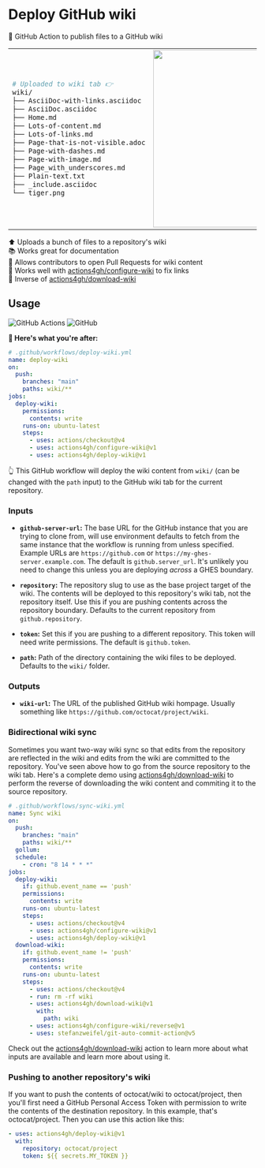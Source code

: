 # Deploy GitHub wiki

🚀 GitHub Action to publish files to a GitHub wiki

<table align=center><td>

```sh
# Uploaded to wiki tab 👉
wiki/
├── AsciiDoc-with-links.asciidoc
├── AsciiDoc.asciidoc
├── Home.md
├── Lots-of-content.md
├── Lots-of-links.md
├── Page-that-is-not-visible.adoc
├── Page-with-dashes.md
├── Page-with-image.md
├── Page_with_underscores.md
├── Plain-text.txt
├── _include.asciidoc
└── tiger.png
```

<td>
<img height=360 src="https://i.imgur.com/b0TGkSU.png">
</table>

⬆️ Uploads a bunch of files to a repository's wiki \
📚 Works great for documentation \
🔀 Allows contributors to open Pull Requests for wiki content \
🤝 Works well with [actions4gh/configure-wiki] to fix links \
🔳 Inverse of [actions4gh/download-wiki]

## Usage

![GitHub Actions](https://img.shields.io/static/v1?style=for-the-badge&message=GitHub+Actions&color=2088FF&logo=GitHub+Actions&logoColor=FFFFFF&label=)
![GitHub](https://img.shields.io/static/v1?style=for-the-badge&message=GitHub&color=181717&logo=GitHub&logoColor=FFFFFF&label=)

**🚀 Here's what you're after:**

```yml
# .github/workflows/deploy-wiki.yml
name: deploy-wiki
on:
  push:
    branches: "main"
    paths: wiki/**
jobs:
  deploy-wiki:
    permissions:
      contents: write
    runs-on: ubuntu-latest
    steps:
      - uses: actions/checkout@v4
      - uses: actions4gh/configure-wiki@v1
      - uses: actions4gh/deploy-wiki@v1
```

👆 This GitHub workflow will deploy the wiki content from `wiki/` (can be
changed with the `path` input) to the GitHub wiki tab for the current
repository.

### Inputs

- **`github-server-url`:** The base URL for the GitHub instance that you are
  trying to clone from, will use environment defaults to fetch from the same
  instance that the workflow is running from unless specified. Example URLs are
  `https://github.com` or `https://my-ghes-server.example.com`. The default is
  `github.server_url`. It's unlikely you need to change this unless you are
  deploying _across_ a GHES boundary.

- **`repository`:** The repository slug to use as the base project target of the
  wiki. The contents will be deployed to this repository's wiki tab, not the
  repository itself. Use this if you are pushing contents across the repository
  boundary. Defaults to the current repository from `github.repository`.

- **`token`:** Set this if you are pushing to a different repository. This token
  will need write permissions. The default is `github.token`.

- **`path`:** Path of the directory containing the wiki files to be deployed.
  Defaults to the `wiki/` folder.

### Outputs

- **`wiki-url`:** The URL of the published GitHub wiki hompage. Usually
  something like `https://github.com/octocat/project/wiki`.

### Bidirectional wiki sync

Sometimes you want two-way wiki sync so that edits from the repository are
reflected in the wiki and edits from the wiki are committed to the repository.
You've seen above how to go from the source repository to the wiki tab. Here's a
complete demo using [actions4gh/download-wiki] to perform the reverse of
downloading the wiki content and commiting it to the source repository.

```yml
# .github/workflows/sync-wiki.yml
name: Sync wiki
on:
  push:
    branches: "main"
    paths: wiki/**
  gollum:
  schedule:
    - cron: "8 14 * * *"
jobs:
  deploy-wiki:
    if: github.event_name == 'push'
    permissions:
      contents: write
    runs-on: ubuntu-latest
    steps:
      - uses: actions/checkout@v4
      - uses: actions4gh/configure-wiki@v1
      - uses: actions4gh/deploy-wiki@v1
  download-wiki:
    if: github.event_name != 'push'
    permissions:
      contents: write
    runs-on: ubuntu-latest
    steps:
      - uses: actions/checkout@v4
      - run: rm -rf wiki
      - uses: actions4gh/download-wiki@v1
        with:
          path: wiki
      - uses: actions4gh/configure-wiki/reverse@v1
      - uses: stefanzweifel/git-auto-commit-action@v5
```

Check out the [actions4gh/download-wiki] action to learn more about what inputs
are available and learn more about using it.

### Pushing to another repository's wiki

If you want to push the contents of octocat/wiki to octocat/project, then you'll
first need a GitHub Personal Access Token with permission to write the contents
of the destination repository. In this example, that's octocat/project. Then you
can use this action like this:

```yml
- uses: actions4gh/deploy-wiki@v1
  with:
    repository: octocat/project
    token: ${{ secrets.MY_TOKEN }}
```

[actions/configure-pages]: https://github.com/actions/configure-pages
[actions4gh/configure-wiki]: https://github.com/actions/configure-wiki
[actions4gh/download-wiki]: https://github.com/actions/download-wiki

